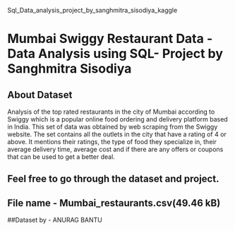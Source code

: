 Sql_Data_analysis_project_by_sanghmitra_sisodiya_kaggle

# Mumbai Swiggy Restaurant Data - Data Analysis using SQL- Project by Sanghmitra Sisodiya 

## About Dataset
Analysis of the top rated restaurants in the city of Mumbai according to Swiggy which is a popular online food ordering and delivery platform based in India. 
This set of data was obtained by web scraping from the Swiggy website.
The set contains all the outlets in the city that have a rating of 4 or above. 
It mentions their ratings, the type of food they specialize in, their average delivery time, average cost and if there are any offers or coupons that can be used to get a better deal.

## Feel free to go through the dataset and project.

## File name - Mumbai_restaurants.csv(49.46 kB)
##Dataset by - ANURAG BANTU 
